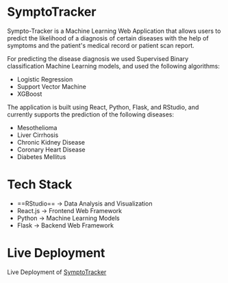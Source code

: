 # SymptoTracker

Sympto-Tracker is a Machine Learning Web Application that allows users to predict the likelihood of a diagnosis of certain diseases with the help of symptoms and the
patient's medical record or patient scan report. 

For predicting the disease diagnosis we used Supervised Binary classification Machine Learning models, and used the following algorithms:

* Logistic Regression
* Support Vector Machine
* XGBoost

The application is built using React, Python, Flask, and RStudio, and currently supports the prediction of the following diseases:

* Mesothelioma
* Liver Cirrhosis
* Chronic Kidney Disease
* Coronary Heart Disease
* Diabetes Mellitus

# Tech Stack

* ==RStudio==  -> Data Analysis and Visualization
* React.js -> Frontend Web Framework
* Python   -> Machine Learning Models
* Flask    -> Backend Web Framework

# Live Deployment

Live Deployment of [SymptoTracker](https://sympto-tracker.vercel.app/)


